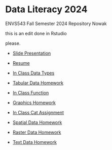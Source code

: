 # Data Literacy 2024

ENVS543 Fall Semester 2024 Repository Nowak



this is an edit done in Rstudio

please.


- [Slide Presentation](https://kt-nowak.github.io/DataLit2024/Mardown_Presentation_HW.html#/title-slide)

- [Resume](https://kt-nowak.github.io/DataLit2024/Markdown_Doc_HW.html)

- [In Class Data Types](https://kt-nowak.github.io/DataLit2024/in-class_data_types.html)

- [Tabular Data Homework](https://kt-nowak.github.io/DataLit2024/Summary-Tabular-Data-Homework.html)

- [In Class Function](https://kt-nowak.github.io/DataLit2024/Functions_inclass_aswebsite.html)


- [Graphics Homework](https://kt-nowak.github.io/DataLit2024/Graphics_HW.html)

- [In Class Cat Assignment](https://kt-nowak.github.io/DataLit2024/Cat_Data_InClass.html)

- [Spatial Data Homework](https://kt-nowak.github.io/DataLit2024/spatial_data_hw.html)

- [Raster Data Homework](https://kt-nowak.github.io/DataLit2024/Raster_HW.html)

- [Text Data Homework](https://kt-nowak.github.io/DataLit2024/code-along10-24.html)


